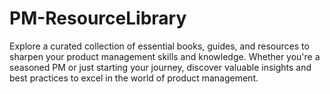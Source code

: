 # PM-ResourceLibrary
Explore a curated collection of essential books, guides, and resources to sharpen your product management skills and knowledge. Whether you're a seasoned PM or just starting your journey, discover valuable insights and best practices to excel in the world of product management.
